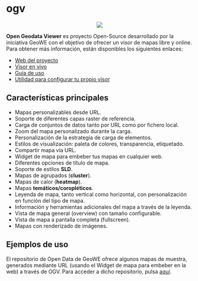# ogv
<p align="center">
  <img src="https://github.com/geowe/ogv/blob/master/screenshot.png">
</p>

**Open Geodata Viewer** es proyecto Open-Source desarrollado por la iniciativa GeoWE con el objetivo de ofrecer un visor de mapas libre y online. Para obtener más información, están disponibles los siguientes enlaces:

- [Web del proyecto](http://ogv.geowe.org/)
- [Visor en vivo](https://geowe.org/ogv/viewer/?add-layer)
- [Guía de uso](http://ogv.geowe.org/doc/)
- [Utilidad para configurar tu propio visor](http://ogv.geowe.org/url-builder/)

## Características principales

- Mapas personalizables desde URL.
- Soporte de diferentes capas raster de referencia.
- Carga de conjuntos de datos tanto por URL como por fichero local.
- Zoom del mapa personalizado durante la carga.
- Personalización de la estrategia de carga de elementos.
- Estilos de visualización: paleta de colores, transparencia, etiquetado.
- Compartir mapa vía URL.
- Widget de mapa para embeber tus mapas en cualquier web.
- Diferentes opciones de título de mapa.
- Soporte de estilos **SLD**.
- Mapas de agrupados (**cluster**).
- Mapas de calor (**heatmap**).
- Mapas **temáticos/coropléticos**.
- Leyenda de mapa, tanto vertical como horizontal, con personalización en función del tipo de mapa.
- Información y herramientas adicionales del mapa a través de la leyenda.
- Vista de mapa general (overview) con tamaño configurable.
- Vista de mapa a pantalla completa (fullscreen).
- Mapas con renderizado de imágenes.

## Ejemplos de uso

El repositorio de Open Data de GeoWE ofrece algunos mapas de muestra, generados mediante URL (usando el Widget de mapa para embeber en la web) a través de OGV. Para acceder a dicho repositorio, pulsa [aquí](http://repo.geowe.org/es).
